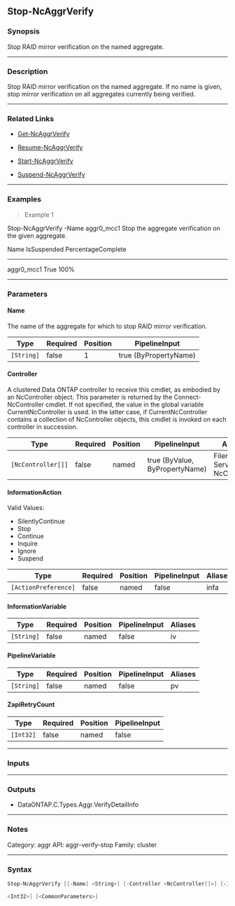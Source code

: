 Stop-NcAggrVerify
-----------------

### Synopsis
Stop RAID mirror verification on the named aggregate.

---

### Description

Stop RAID mirror verification on the named aggregate. If no name is given, stop mirror verification on all aggregates currently being verified.

---

### Related Links
* [Get-NcAggrVerify](Get-NcAggrVerify)

* [Resume-NcAggrVerify](Resume-NcAggrVerify)

* [Start-NcAggrVerify](Start-NcAggrVerify)

* [Suspend-NcAggrVerify](Suspend-NcAggrVerify)

---

### Examples
> Example 1

Stop-NcAggrVerify -Name aggr0_mcc1
Stop the aggregate verification on the given aggregate.

Name                        IsSuspended       PercentageComplete
----                        -----------       ------------------
aggr0_mcc1                      True                        100%

---

### Parameters
#### **Name**
The name of the aggregate for which to stop RAID mirror verification.

|Type      |Required|Position|PipelineInput        |
|----------|--------|--------|---------------------|
|`[String]`|false   |1       |true (ByPropertyName)|

#### **Controller**
A clustered Data ONTAP controller to receive this cmdlet, as embodied by an NcController object.  This parameter is returned by the Connect-NcController cmdlet.  If not specified, the value in the global variable CurrentNcController is used.  In the latter case, if CurrentNcController contains a collection of NcController objects, this cmdlet is invoked on each controller in succession.

|Type              |Required|Position|PipelineInput                 |Aliases                          |
|------------------|--------|--------|------------------------------|---------------------------------|
|`[NcController[]]`|false   |named   |true (ByValue, ByPropertyName)|Filer<br/>Server<br/>NcController|

#### **InformationAction**

Valid Values:

* SilentlyContinue
* Stop
* Continue
* Inquire
* Ignore
* Suspend

|Type                |Required|Position|PipelineInput|Aliases|
|--------------------|--------|--------|-------------|-------|
|`[ActionPreference]`|false   |named   |false        |infa   |

#### **InformationVariable**

|Type      |Required|Position|PipelineInput|Aliases|
|----------|--------|--------|-------------|-------|
|`[String]`|false   |named   |false        |iv     |

#### **PipelineVariable**

|Type      |Required|Position|PipelineInput|Aliases|
|----------|--------|--------|-------------|-------|
|`[String]`|false   |named   |false        |pv     |

#### **ZapiRetryCount**

|Type     |Required|Position|PipelineInput|
|---------|--------|--------|-------------|
|`[Int32]`|false   |named   |false        |

---

### Inputs

---

### Outputs
* DataONTAP.C.Types.Aggr.VerifyDetailInfo

---

### Notes
Category: aggr
API: aggr-verify-stop
Family: cluster

---

### Syntax
```PowerShell
Stop-NcAggrVerify [[-Name] <String>] [-Controller <NcController[]>] [-InformationAction <ActionPreference>] [-InformationVariable <String>] [-PipelineVariable <String>] [-ZapiRetryCount 
```
```PowerShell
<Int32>] [<CommonParameters>]
```
